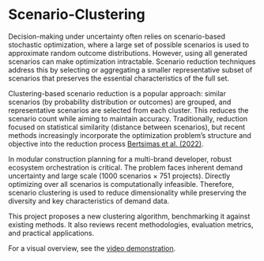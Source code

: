 # Scenario-Clustering

Decision-making under uncertainty often relies on scenario-based stochastic optimization, where a large set of possible scenarios is used to approximate random outcome distributions. However, using all generated scenarios can make optimization intractable. Scenario reduction techniques address this by selecting or aggregating a smaller representative subset of scenarios that preserves the essential characteristics of the full set.

Clustering-based scenario reduction is a popular approach: similar scenarios (by probability distribution or outcomes) are grouped, and representative scenarios are selected from each cluster. This reduces the scenario count while aiming to maintain accuracy. Traditionally, reduction focused on statistical similarity (distance between scenarios), but recent methods increasingly incorporate the optimization problem’s structure and objective into the reduction process [Bertsimas et al. (2022)](https://pubsonline.informs.org/doi/abs/10.1287/opre.2022.2265?casa_token=trhGHK1R1-0AAAAA:Vw4y-1SSIIEcCiErwzdKOb52qy3mVl54BofxMnNBURTYxYSQ49MNAYJOiuJXJaTxMxD3DXM92CI).

In modular construction planning for a multi-brand developer, robust ecosystem orchestration is critical. The problem faces inherent demand uncertainty and large scale (1000 scenarios × 751 projects). Directly optimizing over all scenarios is computationally infeasible. Therefore, scenario clustering is used to reduce dimensionality while preserving the diversity and key characteristics of demand data.

This project proposes a new clustering algorithm, benchmarking it against existing methods. It also reviews recent methodologies, evaluation metrics, and practical applications.

For a visual overview, see the [video demonstration](https://drive.google.com/drive/folders/1AgZ_KLPOhzpIjqF8WgUsjw2z8tk0Se8E?usp=sharing).
